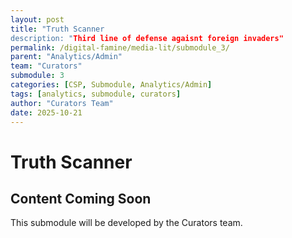 ```yaml
---
layout: post
title: "Truth Scanner
description: "Third line of defense agaisnt foreign invaders"
permalink: /digital-famine/media-lit/submodule_3/
parent: "Analytics/Admin"
team: "Curators"
submodule: 3
categories: [CSP, Submodule, Analytics/Admin]
tags: [analytics, submodule, curators]
author: "Curators Team"
date: 2025-10-21
---
```


# Truth Scanner

## Content Coming Soon
This submodule will be developed by the Curators team.
